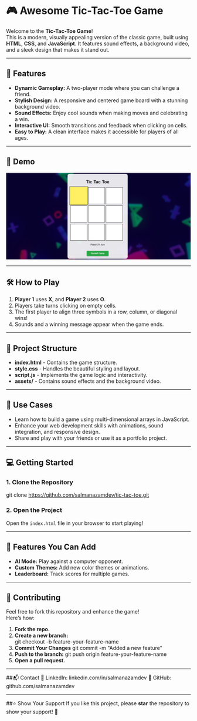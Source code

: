 # 🎮 Awesome Tic-Tac-Toe Game  

Welcome to the **Tic-Tac-Toe Game**!  
This is a modern, visually appealing version of the classic game, built using **HTML**, **CSS**, and **JavaScript**. It features sound effects, a background video, and a sleek design that makes it stand out.  

---

## 🚀 Features  

- **Dynamic Gameplay:** A two-player mode where you can challenge a friend.  
- **Stylish Design:** A responsive and centered game board with a stunning background video.  
- **Sound Effects:** Enjoy cool sounds when making moves and celebrating a win.  
- **Interactive UI:** Smooth transitions and feedback when clicking on cells.  
- **Easy to Play:** A clean interface makes it accessible for players of all ages.  

---

## 🎥 Demo  

![Game Screenshot](/assets/img1.PNG)   

---

## 🛠️ How to Play  

1. **Player 1** uses **X**, and **Player 2** uses **O**.  
2. Players take turns clicking on empty cells.  
3. The first player to align three symbols in a row, column, or diagonal wins!  
4. Sounds and a winning message appear when the game ends.  

---

## 📂 Project Structure  

- **index.html** - Contains the game structure.  
- **style.css** - Handles the beautiful styling and layout.  
- **script.js** - Implements the game logic and interactivity.  
- **assets/** - Contains sound effects and the background video.  

---

## 🎯 Use Cases  

- Learn how to build a game using multi-dimensional arrays in JavaScript.  
- Enhance your web development skills with animations, sound integration, and responsive design.  
- Share and play with your friends or use it as a portfolio project.  

---

## 💻 Getting Started  

### 1. Clone the Repository  
git clone https://github.com/salmanazamdev/tic-tac-toe.git  

### 2. Open the Project  
Open the `index.html` file in your browser to start playing!  

---

## 🤩 Features You Can Add  

- **AI Mode:** Play against a computer opponent.  
- **Custom Themes:** Add new color themes or animations.  
- **Leaderboard:** Track scores for multiple games.  

---

## 🙌 Contributing  

Feel free to fork this repository and enhance the game!  
Here’s how:  

1. **Fork the repo.**  
2. **Create a new branch:**  
   git checkout -b feature-your-feature-name  
3. **Commit Your Changes**
   git commit -m "Added a new feature"
4. **Push to the branch:**
   git push origin feature-your-feature-name
5. **Open a pull request.**

---

##📬 Contact
📧 LinkedIn: linkedin.com/in/salmanazamdev
🔗 GitHub: github.com/salmanazamdev

---

##⭐ Show Your Support
If you like this project, please **star** the repository to show your support! 🎉


